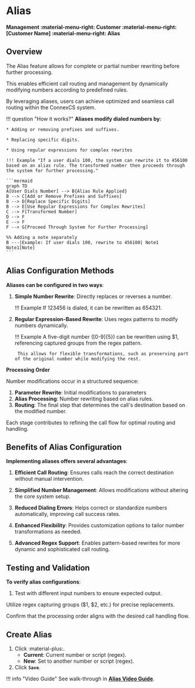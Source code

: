 # Alias

**Management :material-menu-right: Customer :material-menu-right: [Customer Name] :material-menu-right: Alias**

## Overview

The Alias feature allows for complete or partial number rewriting before further processing.

This enables efficient call routing and management by dynamically modifying numbers according to predefined rules.

By leveraging aliases, users can achieve optimized and seamless call routing within the ConnexCS system.

!!! question "How it works?"
    **Aliases modify dialed numbers by**:

    * Adding or removing prefixes and suffixes.
    
    * Replacing specific digits.
    
    * Using regular expressions for complex rewrites

    !!! Example "If a user dials 100, the system can rewrite it to 456100 based on an alias rule. The transformed number then proceeds through the system for further processing."
    
    ```mermaid
    graph TD
    A[User Dials Number] --> B{Alias Rule Applied}
    B --> C[Add or Remove Prefixes and Suffixes]
    B --> D[Replace Specific Digits]
    B --> E[Use Regular Expressions for Complex Rewrites]
    C --> F[Transformed Number]
    D --> F
    E --> F
    F --> G[Proceed Through System for Further Processing]

    %% Adding a note separately
    B ---|Example: If user dials 100, rewrite to 456100| Note1
    Note1[Note]
    ```

## Alias Configuration Methods

**Aliases can be configured in two ways**:

1. **Simple Number Rewrite**: Directly replaces or reverses a number.

    !!! Example
        If 123456 is dialed, it can be rewritten as 654321.

2. **Regular Expression-Based Rewrite**: Uses regex patterns to modify numbers dynamically.

    !!! Example
        A five-digit number ([0-9]{5}) can be rewritten using $1, referencing captured groups from the regex pattern.

        This allows for flexible transformations, such as preserving part of the original number while modifying the rest.

**Processing Order**

Number modifications occur in a structured sequence:

1. **Parameter Rewrite**: Initial modifications to parameters
2. **Alias Processing**: Number rewriting based on alias rules.
3. **Routing**: The final step that determines the call's destination based on the modified number.

Each stage contributes to refining the call flow for optimal routing and handling.

## Benefits of Alias Configuration

**Implementing aliases offers several advantages**:

1. **Efficient Call Routing**: Ensures calls reach the correct destination without manual intervention.

2. **Simplified Number Management**: Allows modifications without altering the core system setup.

3. **Reduced Dialing Errors**: Helps correct or standardize numbers automatically, improving call success rates.

4. **Enhanced Flexibility**: Provides customization options to tailor number transformations as needed.

5. **Advanced Regex Support**: Enables pattern-based rewrites for more dynamic and sophisticated call routing.

## Testing and Validation

**To verify alias configurations**:

1. Test with different input numbers to ensure expected output.

Utilize regex capturing groups ($1, $2, etc.) for precise replacements.

Confirm that the processing order aligns with the desired call handling flow.

## Create Alias

1. Click :material-plus:.
    + **Current**: Current number or script (regex).
    + **New**: Set to another number or script (regex).
2. Click **`Save`**.

!!! info "Video Guide"
    See walk-through in [**Alias Video Guide**](https://docs.connexcs.com/video-guide/#aliases).
